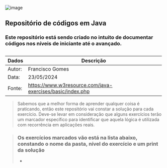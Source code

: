 ![image](https://github.com/ArretadoLabs/java-repository-learn-documentation/assets/165390931/a7fecba8-8f8b-453f-bb7b-bc7a93594e5c)

## Repositório de códigos em Java

### Este repositório está sendo criado no intuito de documentar códigos nos níveis de iniciante até o avançado.
##

| Dados       | Descrição |
| ----------- | ----------- |
| Autor:      | Francisco Gomes       |
| Data:       | 23/05/2024            |
| Fonte:      | https://www.w3resource.com/java-exercises/basic/index.php       |

> Sabemos que a melhor forma de aprender qualquer coisa é praticando, então este repositório vai constar a solução para cada exercício. Deve-se levar em consideração que alguns exercícios terão um marcador específico para identificar que aquela lógica é utilizada com recorrência em aplicações reais.

> ### Os exercícios marcados vão está na lista abaixo, constando o nome da pasta, nível do exercício e um print da solução 
>
> - 
